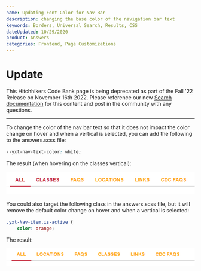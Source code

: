 ```yaml
---
name: Updating Font Color for Nav Bar
description: changing the base color of the navigation bar text
keywords: Borders, Universal Search, Results, CSS
dateUpdated: 10/29/2020
product: Answers
categories: Frontend, Page Customizations
---
```


# Update
This Hitchhikers Code Bank page is being deprecated as part of the Fall '22 Release on November 16th 2022. Please reference our new [Search documentation](https://hitchhikers.yext.com/docs/search) for this content and post in the community with any questions.

---
To change the color of the nav bar text so that it does not impact the color change on hover and when a vertical is selected, you can add the following to the answers.scss file: 

```css
--yxt-nav-text-color: white; 
```

The result (when hovering on the classes vertical):

![image|537x65](../../../Images/nav-text-color-variables.png)

You could also target the following class in the answers.scss file, but it will remove the default color change on hover and when a vertical is selected:

```css
.yxt-Nav-item.is-active {
    color: orange;
```
The result:

![image|564x53](../../../Images/nav-text-color-answers.scss.png)
